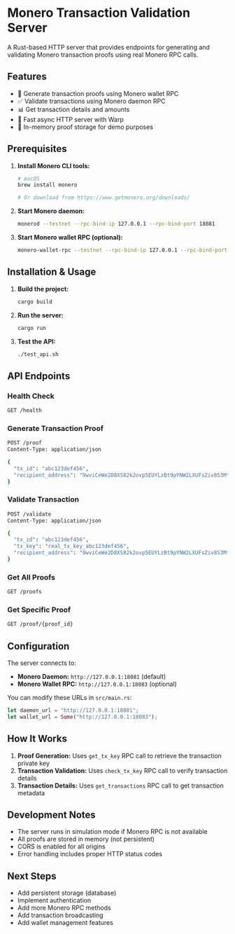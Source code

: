 # Monero Transaction Validation Server

A Rust-based HTTP server that provides endpoints for generating and validating Monero transaction proofs using real Monero RPC calls.

## Features

- 🔐 Generate transaction proofs using Monero wallet RPC
- ✅ Validate transactions using Monero daemon RPC
- 📊 Get transaction details and amounts
- 🚀 Fast async HTTP server with Warp
- 🔄 In-memory proof storage for demo purposes

## Prerequisites

1. **Install Monero CLI tools:**
   ```bash
   # macOS
   brew install monero
   
   # Or download from https://www.getmonero.org/downloads/
   ```

2. **Start Monero daemon:**
   ```bash
   monerod --testnet --rpc-bind-ip 127.0.0.1 --rpc-bind-port 18081
   ```

3. **Start Monero wallet RPC (optional):**
   ```bash
   monero-wallet-rpc --testnet --rpc-bind-ip 127.0.0.1 --rpc-bind-port 18083 --wallet-file your_wallet
   ```

## Installation & Usage

1. **Build the project:**
   ```bash
   cargo build
   ```

2. **Run the server:**
   ```bash
   cargo run
   ```

3. **Test the API:**
   ```bash
   ./test_api.sh
   ```

## API Endpoints

### Health Check
```bash
GET /health
```

### Generate Transaction Proof
```bash
POST /proof
Content-Type: application/json

{
  "tx_id": "abc123def456",
  "recipient_address": "9wviCeWe2D8XS82k2ovp5EUYLzBt9pYNW2LXUFsZiv8S3Mt21FZ5qQaAroko1enzw3eGr9qC7X1D7Geoo2RrAotYPw2Rts"
}
```

### Validate Transaction
```bash
POST /validate
Content-Type: application/json

{
  "tx_id": "abc123def456",
  "tx_key": "real_tx_key_abc123def456",
  "recipient_address": "9wviCeWe2D8XS82k2ovp5EUYLzBt9pYNW2LXUFsZiv8S3Mt21FZ5qQaAroko1enzw3eGr9qC7X1D7Geoo2RrAotYPw2Rts"
}
```

### Get All Proofs
```bash
GET /proofs
```

### Get Specific Proof
```bash
GET /proof/{proof_id}
```

## Configuration

The server connects to:
- **Monero Daemon:** `http://127.0.0.1:18081` (default)
- **Monero Wallet RPC:** `http://127.0.0.1:18083` (optional)

You can modify these URLs in `src/main.rs`:

```rust
let daemon_url = "http://127.0.0.1:18081";
let wallet_url = Some("http://127.0.0.1:18083");
```

## How It Works

1. **Proof Generation:** Uses `get_tx_key` RPC call to retrieve the transaction private key
2. **Transaction Validation:** Uses `check_tx_key` RPC call to verify transaction details
3. **Transaction Details:** Uses `get_transactions` RPC call to get transaction metadata

## Development Notes

- The server runs in simulation mode if Monero RPC is not available
- All proofs are stored in memory (not persistent)
- CORS is enabled for all origins
- Error handling includes proper HTTP status codes

## Next Steps

- Add persistent storage (database)
- Implement authentication
- Add more Monero RPC methods
- Add transaction broadcasting
- Add wallet management features
